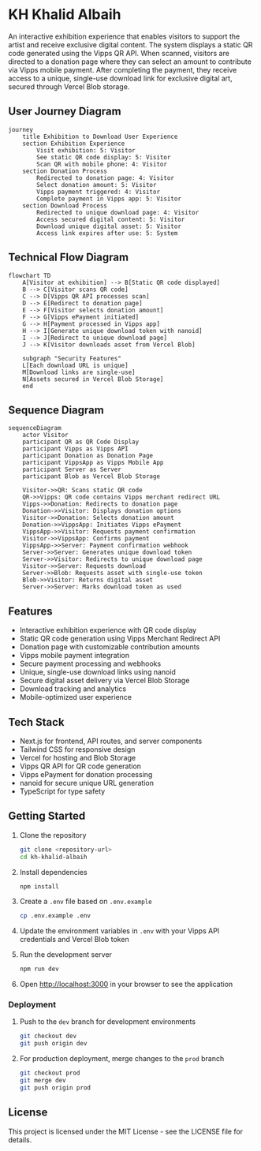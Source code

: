 # KH Khalid Albaih

An interactive exhibition experience that enables visitors to support the artist and receive exclusive digital content. The system displays a static QR code generated using the Vipps QR API. When scanned, visitors are directed to a donation page where they can select an amount to contribute via Vipps mobile payment. After completing the payment, they receive access to a unique, single-use download link for exclusive digital art, secured through Vercel Blob storage.

## User Journey Diagram

```mermaid
journey
    title Exhibition to Download User Experience
    section Exhibition Experience
        Visit exhibition: 5: Visitor
        See static QR code display: 5: Visitor
        Scan QR with mobile phone: 4: Visitor
    section Donation Process
        Redirected to donation page: 4: Visitor
        Select donation amount: 5: Visitor
        Vipps payment triggered: 4: Visitor
        Complete payment in Vipps app: 5: Visitor
    section Download Process
        Redirected to unique download page: 4: Visitor
        Access secured digital content: 5: Visitor
        Download unique digital asset: 5: Visitor
        Access link expires after use: 5: System
```

## Technical Flow Diagram

```mermaid
flowchart TD
    A[Visitor at exhibition] --> B[Static QR code displayed]
    B --> C[Visitor scans QR code]
    C --> D[Vipps QR API processes scan]
    D --> E[Redirect to donation page]
    E --> F[Visitor selects donation amount]
    F --> G[Vipps ePayment initiated]
    G --> H[Payment processed in Vipps app]
    H --> I[Generate unique download token with nanoid]
    I --> J[Redirect to unique download page]
    J --> K[Visitor downloads asset from Vercel Blob]
    
    subgraph "Security Features"
    L[Each download URL is unique]
    M[Download links are single-use]
    N[Assets secured in Vercel Blob Storage]
    end
```

## Sequence Diagram

```mermaid
sequenceDiagram
    actor Visitor
    participant QR as QR Code Display
    participant Vipps as Vipps API
    participant Donation as Donation Page
    participant VippsApp as Vipps Mobile App
    participant Server as Server
    participant Blob as Vercel Blob Storage
    
    Visitor->>QR: Scans static QR code
    QR->>Vipps: QR code contains Vipps merchant redirect URL
    Vipps->>Donation: Redirects to donation page
    Donation->>Visitor: Displays donation options
    Visitor->>Donation: Selects donation amount
    Donation->>VippsApp: Initiates Vipps ePayment
    VippsApp->>Visitor: Requests payment confirmation
    Visitor->>VippsApp: Confirms payment
    VippsApp->>Server: Payment confirmation webhook
    Server->>Server: Generates unique download token
    Server->>Visitor: Redirects to unique download page
    Visitor->>Server: Requests download
    Server->>Blob: Requests asset with single-use token
    Blob->>Visitor: Returns digital asset
    Server->>Server: Marks download token as used
```

## Features

- Interactive exhibition experience with QR code display
- Static QR code generation using Vipps Merchant Redirect API
- Donation page with customizable contribution amounts
- Vipps mobile payment integration
- Secure payment processing and webhooks
- Unique, single-use download links using nanoid
- Secure digital asset delivery via Vercel Blob Storage
- Download tracking and analytics
- Mobile-optimized user experience

## Tech Stack

- Next.js for frontend, API routes, and server components
- Tailwind CSS for responsive design
- Vercel for hosting and Blob Storage
- Vipps QR API for QR code generation
- Vipps ePayment for donation processing
- nanoid for secure unique URL generation
- TypeScript for type safety

## Getting Started

1. Clone the repository
   ```bash
   git clone <repository-url>
   cd kh-khalid-albaih
   ```

2. Install dependencies
   ```bash
   npm install
   ```

3. Create a `.env` file based on `.env.example`
   ```bash
   cp .env.example .env
   ```
   
4. Update the environment variables in `.env` with your Vipps API credentials and Vercel Blob token

5. Run the development server
   ```bash
   npm run dev
   ```

6. Open [http://localhost:3000](http://localhost:3000) in your browser to see the application

### Deployment

1. Push to the `dev` branch for development environments
   ```bash
   git checkout dev
   git push origin dev
   ```

2. For production deployment, merge changes to the `prod` branch
   ```bash
   git checkout prod
   git merge dev
   git push origin prod
   ```

## License

This project is licensed under the MIT License - see the LICENSE file for details.